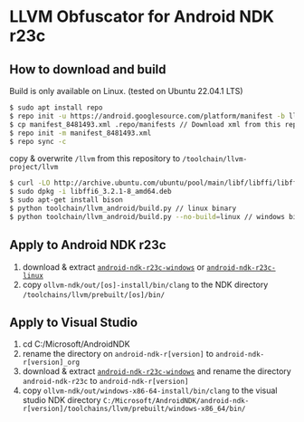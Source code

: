 # LLVM Obfuscator for Android NDK r23c

## How to download and build

Build is only available on Linux. (tested on Ubuntu 22.04.1 LTS)

```sh
$ sudo apt install repo
$ repo init -u https://android.googlesource.com/platform/manifest -b llvm-toolchain
$ cp manifest_8481493.xml .repo/manifests // Download xml from this repository
$ repo init -m manifest_8481493.xml
$ repo sync -c
```

copy & overwrite `/llvm` from this repository to `/toolchain/llvm-project/llvm`

```sh
$ curl -LO http://archive.ubuntu.com/ubuntu/pool/main/libf/libffi/libffi6_3.2.1-8_amd64.deb
$ sudo dpkg -i libffi6_3.2.1-8_amd64.deb
$ sudo apt-get install bison
$ python toolchain/llvm_android/build.py // linux binary
$ python toolchain/llvm_android/build.py --no-build=linux // windows binary
```

## Apply to Android NDK r23c
1. download & extract [`android-ndk-r23c-windows`](https://dl.google.com/android/repository/android-ndk-r23c-windows.zip) or [`android-ndk-r23c-linux`](https://dl.google.com/android/repository/android-ndk-r23c-linux.zip)
2. copy `ollvm-ndk/out/[os]-install/bin/clang` to the NDK directory `/toolchains/llvm/prebuilt/[os]/bin/`


## Apply to Visual Studio
1. cd C:/Microsoft/AndroidNDK
2. rename the directory on `android-ndk-r[version]` to `android-ndk-r[version]_org`
3. download & extract [`android-ndk-r23c-windows`](https://dl.google.com/android/repository/android-ndk-r23c-windows.zip) and rename the directory `android-ndk-r23c` to `android-ndk-r[version]`
4. copy `ollvm-ndk/out/windows-x86-64-install/bin/clang` to the visual studio NDK directory `C:/Microsoft/AndroidNDK/android-ndk-r[version]/toolchains/llvm/prebuilt/windows-x86_64/bin/`
